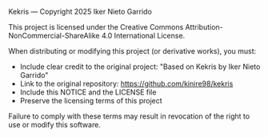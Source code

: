 Kekris — Copyright 2025 Iker Nieto Garrido

This project is licensed under the Creative Commons Attribution-NonCommercial-ShareAlike 4.0 International License.

When distributing or modifying this project (or derivative works), you must:

- Include clear credit to the original project: "Based on Kekris by Iker Nieto Garrido"
- Link to the original repository: https://github.com/kinire98/kekris
- Include this NOTICE and the LICENSE file
- Preserve the licensing terms of this project

Failure to comply with these terms may result in revocation of the right to use or modify this software.
